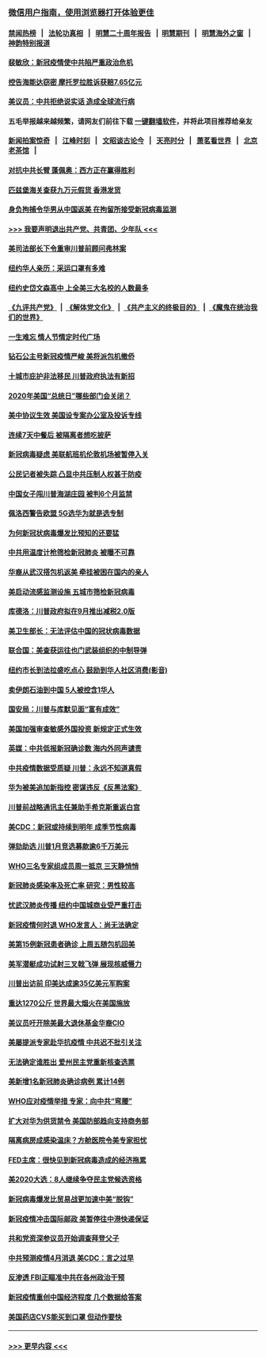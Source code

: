 ### [微信用户指南，使用浏览器打开体验更佳](https://github.com/gfw-breaker/banned-news1/blob/master/indexes/wechat-guide.md?t=0)
#### [禁闻热榜](热点新闻.md?t=0)  &nbsp;&nbsp;|&nbsp;&nbsp; [法轮功真相](https://github.com/gfw-breaker/truth/blob/master/README.md?t=0) &nbsp;&nbsp;|&nbsp;&nbsp; [明慧二十周年报告](https://github.com/gfw-breaker/mh-reports/blob/master/README.md?t=0) &nbsp;&nbsp;|&nbsp;&nbsp;[明慧期刊](https://github.com/gfw-breaker/mh-qikan) &nbsp;&nbsp;|&nbsp;&nbsp; [明慧海外之窗](https://github.com/gfw-breaker/mh-news/blob/master/README.md?t=0) &nbsp;&nbsp;|&nbsp;&nbsp; [神韵特别报道](https://github.com/gfw-breaker/mh-news/blob/master/shenyun.md?t=0)
#### [裴敏欣：新冠疫情使中共陷严重政治危机](../pages/nsc412/n11871514.md?t=02160344) 
#### [控告海能达窃密 摩托罗拉胜诉获赔7.65亿元](../pages/nsc412/n11871594.md?t=02160344) 
#### [美议员：中共拒绝说实话 造成全球流行病](../pages/nsc412/n11871582.md?t=02160344) 
#### 五毛举报越来越频繁，请网友们前往下载 [一键翻墙软件](https://github.com/gfw-breaker/ssr-accounts)，并将此项目推荐给亲友
#### [新闻拍案惊奇](https://github.com/gfw-breaker/banned-news1/blob/master/pages/link4.md) &nbsp;&nbsp;|&nbsp;&nbsp; [江峰时刻](https://github.com/gfw-breaker/banned-news1/blob/master/pages/link4.md) &nbsp;&nbsp;|&nbsp;&nbsp; [文昭谈古论今](https://github.com/gfw-breaker/banned-news1/blob/master/pages/link4.md) &nbsp;&nbsp;|&nbsp;&nbsp; [天亮时分](https://github.com/gfw-breaker/banned-news1/blob/master/pages/link4.md) &nbsp;&nbsp;|&nbsp;&nbsp; [萧茗看世界](https://github.com/gfw-breaker/banned-news1/blob/master/pages/link4.md) &nbsp;&nbsp;|&nbsp;&nbsp; [北京老茶馆](https://github.com/gfw-breaker/banned-news1/blob/master/pages/link4.md) &nbsp;&nbsp;|&nbsp;&nbsp; 
#### [对抗中共长臂 蓬佩奥：西方正在赢得胜利](../pages/nsc412/n11871500.md?t=02160344) 
#### [匹兹堡海关查获九万元假货 香港发货](../pages/nsc412/n11870716.md?t=02160344) 
#### [身负拘捕令华男从中国返美  在拘留所接受新冠病毒监测](../pages/nsc412/n11870710.md?t=02160344) 
#### [>>> 我要声明退出共产党、共青团、少年队 <<<](https://github.com/begood0513/goodnews/blob/master/quit/letter.md) 
#### [美司法部长下令重审川普前顾问弗林案](../pages/nsc412/n11870258.md?t=02160344) 
#### [纽约华人亲历：采运口罩有多难](../pages/nsc412/n11870531.md?t=02160344) 
#### [纽约史岱文森高中  上全美三大名校的人数最多](../pages/nsc412/n11870557.md?t=02160344) 
#### [《九评共产党》](https://github.com/begood0513/9ping.md/blob/master/README.md) &nbsp;|&nbsp; [《解体党文化》](../../../../jtdwh.md/blob/master/README.md)  &nbsp;|&nbsp; [《共产主义的终极目的》](../../../../gczydzjmd.md/blob/master/README.md) &nbsp;|&nbsp; [《魔鬼在统治我们的世界》](../../../../mgztzwmdsj.md/blob/master/README.md) 
#### [一生难忘 情人节情定时代广场](../pages/nsc412/n11870536.md?t=02160344) 
#### [钻石公主号新冠疫情严峻 美将派包机撤侨](../pages/nsc412/n11870505.md?t=02160344) 
#### [十城市庇护非法移民 川普政府执法有新招](../pages/nsc412/n11870410.md?t=02160344) 
#### [2020年美国“总统日”哪些部门会关闭？](../pages/nsc412/n11870148.md?t=02160344) 
#### [美中协议生效 美国设专案办公室及投诉专线](../pages/nsc412/n11870266.md?t=02160344) 
#### [连续7天中餐后 被隔离者想吃披萨](../pages/nsc412/n11870243.md?t=02160344) 
#### [新冠病毒疑虑 美联航班机伦敦机场被暂停入关](../pages/nsc412/n11870015.md?t=02160344) 
#### [公民记者被失踪 凸显中共压制人权甚于防疫](../pages/nsc412/n11870042.md?t=02160344) 
#### [中国女子闯川普海湖庄园 被判6个月监禁](../pages/nsc412/n11869919.md?t=02160344) 
#### [佩洛西警告欧盟 5G选华为就是选专制](../pages/nsc412/n11869898.md?t=02160344) 
#### [为何新冠状病毒爆发比预知的还要猛](../pages/nsc412/n11869828.md?t=02160344) 
#### [中共用温度计枪筛检新冠肺炎 被曝不可靠](../pages/nsc412/n11869707.md?t=02160344) 
#### [华裔从武汉搭包机返美 牵挂被困在国内的亲人](../pages/nsc412/n11869711.md?t=02160344) 
#### [美启动流感监测设施 五城市筛检新冠病毒](../pages/nsc412/n11869689.md?t=02160344) 
#### [库德洛：川普政府拟在9月推出减税2.0版](../pages/nsc412/n11869627.md?t=02160344) 
#### [美卫生部长：无法评估中国的冠状病毒数据](../pages/nsc412/n11869301.md?t=02160344) 
#### [联合国：美查获运往也门武装组织的中制导弹](../pages/nsc412/n11868677.md?t=02160344) 
#### [纽约市长到法拉盛吃点心  鼓励到华人社区消费(影音)](../pages/nsc412/n11868197.md?t=02160344) 
#### [卖伊朗石油到中国  5人被控含1华人](../pages/nsc412/n11867988.md?t=02160344) 
#### [国安局：川普与库默见面“富有成效”](../pages/nsc412/n11867976.md?t=02160344) 
#### [美国加强审查敏感外国投资 新规定正式生效](../pages/nsc412/n11868041.md?t=02160344) 
#### [英媒：中共低报新冠确诊数 海内外同声谴责](../pages/nsc412/n11867421.md?t=02160344) 
#### [中共疫情数据受质疑 川普：永远不知道真假](../pages/nsc412/n11867195.md?t=02160344) 
#### [华为被美追加新指控 密谋违反《反黑法案》](../pages/nsc412/n11867191.md?t=02160344) 
#### [川普前战略通讯主任兼助手希克斯重返白宫](../pages/nsc412/n11867104.md?t=02160344) 
#### [美CDC：新冠或持续到明年 成季节性病毒](../pages/nsc412/n11867279.md?t=02160344) 
#### [弹劾助选 川普1月竞选募款逾6千万美元](../pages/nsc412/n11866950.md?t=02160344) 
#### [WHO三名专家组成员周一抵京 三天静悄悄](../pages/nsc412/n11866947.md?t=02160344) 
#### [新冠肺炎感染率及死亡率 研究：男性较高](../pages/nsc412/n11866956.md?t=02160344) 
#### [忧武汉肺炎传播 纽约中国城商业受严重打击](../pages/nsc412/n11866902.md?t=02160344) 
#### [新冠疫情何时退 WHO发言人：尚无法确定](../pages/nsc412/n11866864.md?t=02160344) 
#### [美第15例新冠患者确诊 上周五随包机回美](../pages/nsc412/n11866852.md?t=02160344) 
#### [美军潜艇成功试射三叉戟飞弹 展现核威慑力](../pages/nsc412/n11866046.md?t=02160344) 
#### [川普出访前 印美达成逾35亿美元军购案](../pages/nsc412/n11865444.md?t=02160344) 
#### [重达1270公斤 世界最大烟火在美国施放](../pages/nsc412/n11865198.md?t=02160344) 
#### [美议员吁开除美最大退休基金华裔CIO](../pages/nsc412/n11865230.md?t=02160344) 
#### [美屡提派专家赴华抗疫情 中共迟不批引关注](../pages/nsc412/n11864719.md?t=02160344) 
#### [无法确定谁胜出 爱州民主党重新核查选票](../pages/nsc412/n11864830.md?t=02160344) 
#### [美新增1名新冠肺炎确诊病例 累计14例](../pages/nsc412/n11864893.md?t=02160344) 
#### [WHO应对疫情举措 专家：向中共“弯腰”](../pages/nsc412/n11864727.md?t=02160344) 
#### [扩大对华为供货禁令 美国防部趋向支持商务部](../pages/nsc412/n11864773.md?t=02160344) 
#### [隔离病房成感染温床？方舱医院令美专家担忧](../pages/nsc412/n11864575.md?t=02160344) 
#### [FED主席：很快见到新冠病毒造成的经济拖累](../pages/nsc412/n11864507.md?t=02160344) 
#### [美2020大选：8人继续争夺民主党候选资格](../pages/nsc412/n11864327.md?t=02160344) 
#### [新冠病毒爆发比贸易战更加速中美“脱钩”](../pages/nsc412/n11864470.md?t=02160344) 
#### [新冠疫情冲击国际邮政 美暂停往中港快递保证](../pages/nsc412/n11864207.md?t=02160344) 
#### [共和党资深参议员开始调查拜登父子](../pages/nsc412/n11863984.md?t=02160344) 
#### [中共预测疫情4月消退 美CDC：言之过早](../pages/nsc412/n11864310.md?t=02160344) 
#### [反渗透 FBI正瞄准中共在各州政治干预](../pages/nsc412/n11864300.md?t=02160344) 
#### [新冠疫情重创中国经济程度 几个数据给答案](../pages/nsc412/n11864203.md?t=02160344) 
#### [美国药店CVS能买到口罩 但动作要快](../pages/nsc412/n11862438.md?t=02160344) 

----
#### [ >>> 更早内容 <<< ](../indexes/nsc412-earlier.md)
